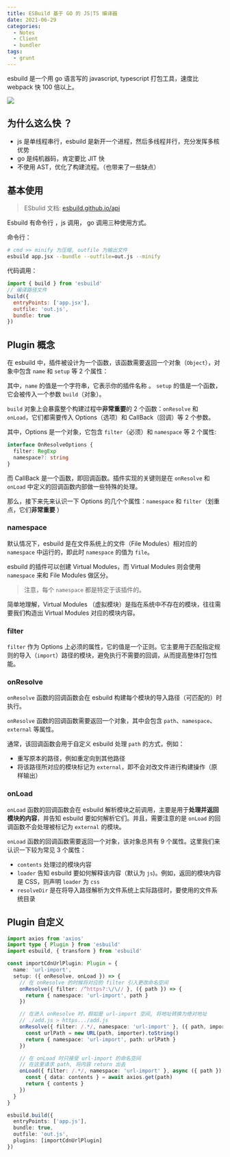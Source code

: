 ```yaml
---
title: ESBuild 基于 GO 的 JS|TS 编译器
date: 2021-06-29
categories:
  - Notes
  - Client
  - bundler
tags:
  - grunt
---
```


esbuild 是一个用 go 语言写的 javascript, typescript 打包工具，速度比 webpack 快 100 倍以上。

<!-- more -->

![](https://pic.imgdb.cn/item/62f5b6a116f2c2beb1ea99c2.jpg)

## 为什么这么快 ？

- js 是单线程串行，esbuild 是新开一个进程，然后多线程并行，充分发挥多核优势
- go 是纯机器码，肯定要比 JIT 快
- 不使用 AST，优化了构建流程。（也带来了一些缺点）

## 基本使用

> ESbulid 文档: [esbuild.github.io/api](https://link.juejin.cn/?target=https%3A%2F%2Fesbuild.github.io%2Fapi%2F)

Esbuild 有命令行 ，js 调用， go 调用三种使用方式。

命令行：

~~~sh
# cmd >> minify 为压缩, outfile 为输出文件
esbuild app.jsx --bundle --outfile=out.js --minify
~~~

代码调用：

~~~js
import { build } from 'esbuild'
// 编译路径文件
build({
  entryPoints: ['app.jsx'],
  outfile: 'out.js',
  bundle: true
})
~~~

## Plugin 概念

在 esbuild 中，插件被设计为一个函数，该函数需要返回一个对象（`Object`），对象中包含 `name` 和 `setup` 等 2 个属性：

其中，`name` 的值是一个字符串，它表示你的插件名称 。 `setup` 的值是一个函数，它会被传入一个参数 `build`（对象）。

`build` 对象上会暴露整个构建过程中**非常重要**的 2 个函数：`onResolve` 和 `onLoad`，它们都需要传入 Options（选项）和 CallBack（回调）等 2 个参数。

其中，Options 是一个对象，它包含 `filter`（必须）和 `namespace` 等 2 个属性:

```typescript
interface OnResolveOptions {
  filter: RegExp
  namespace?: string
}
```

而 CallBack 是一个函数，即回调函数。插件实现的关键则是在 `onResolve` 和 `onLoad` 中定义的回调函数内部做一些特殊的处理。

那么，接下来先来认识一下 Options 的几个个属性：`namespace` 和 `filter`（划重点，它们**非常重要** ）

### namespace

默认情况下，esbuild 是在文件系统上的文件（File Modules）相对应的 `namespace` 中运行的，即此时 `namespace` 的值为 `file`。

esbuild 的插件可以创建 Virtual Modules，而 Virtual Modules 则会使用 `namespace` 来和 File Modules 做区分。

> 注意，每个 `namespace` 都是特定于该插件的。

简单地理解，Virtual Modules （虚拟模块）是指在系统中不存在的模块，往往需要我们构造出 Virtual Modules 对应的模块内容。

### filter

`filter` 作为 Options 上必须的属性，它的值是一个正则。它主要用于匹配指定规则的导入（`import`）路径的模块，避免执行不需要的回调，从而提高整体打包性能。

### onResolve

`onResolve` 函数的回调函数会在 esbuild 构建每个模块的导入路径（可匹配的）时执行。

`onResolve` 函数的回调函数需要返回一个对象，其中会包含 `path`、`namespace`、`external` 等属性。

通常，该回调函数会用于自定义 esbuild 处理 `path` 的方式，例如：

- 重写原本的路径，例如重定向到其他路径
- 将该路径所对应的模块标记为 `external`，即不会对改文件进行构建操作（原样输出）

### onLoad

`onLoad` 函数的回调函数会在 esbuild 解析模块之前调用，主要是用于**处理并返回模块的内容**，并告知 esbuild 要如何解析它们。并且，需要注意的是 `onLoad` 的回调函数不会处理被标记为 `external` 的模块。

`onLoad` 函数的回调函数需要返回一个对象，该对象总共有 9 个属性。这里我们来认识一下较为常见 3 个属性：

- `contents` 处理过的模块内容
- `loader` 告知 esbuild 要如何解释该内容（默认为 `js`)。例如，返回的模块内容是 CSS，则声明 `loader` 为 `css`
- `resolveDir` 是在将导入路径解析为文件系统上实际路径时，要使用的文件系统目录

## Plugin 自定义

~~~ts
import axios from 'axios'
import type { Plugin } from 'esbuild'
import esbuild, { transform } from 'esbuild'

const importCdnUrlPlugin: Plugin = {
  name: 'url-import',
  setup: ({ onResolve, onLoad }) => {
    // 在 onResolve 的时候将对应的 filter 引入更改命名空间
    onResolve({ filter: /^https?:\/\// }, ({ path }) => {
      return { namespace: 'url-import', path }
    })

    // 在进入 onResolve 时，假如是 url-import 空间, 将地址转换为绝对地址
    // ./add.js > https.../add.js
    onResolve({ filter: /.*/, namespace: 'url-import' }, ({ path, importer }) => {
      const urlPath = new URL(path, importer).toString()
      return { namespace: 'url-import', path: urlPath }
    })

    // 在 onLoad 时只接受 url-import 的命名空间
    // 在这里请求 path, 将内容 return 出去
    onLoad({ filter: /.*/, namespace: 'url-import' }, async ({ path }) => {
      const { data: contents } = await axios.get(path)
      return { contents }
    })
  }
}

esbuild.build({
  entryPoints: ['app.js'],
  bundle: true,
  outfile: 'out.js',
  plugins: [importCdnUrlPlugin]
})
~~~
